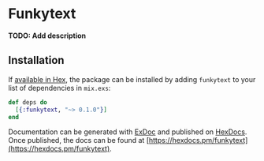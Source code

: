 # Funkytext

**TODO: Add description**

## Installation

If [available in Hex](https://hex.pm/docs/publish), the package can be installed
by adding `funkytext` to your list of dependencies in `mix.exs`:

```elixir
def deps do
  [{:funkytext, "~> 0.1.0"}]
end
```

Documentation can be generated with [ExDoc](https://github.com/elixir-lang/ex_doc)
and published on [HexDocs](https://hexdocs.pm). Once published, the docs can
be found at [https://hexdocs.pm/funkytext](https://hexdocs.pm/funkytext).

